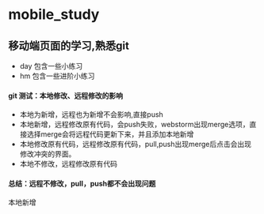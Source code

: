 # mobile_study
## 移动端页面的学习,熟悉git
- day 包含一些小练习
- hm 包含一些进阶小练习
#### git 测试：本地修改、远程修改的影响
- 本地为新增，远程也为新增不会影响,直接push
- 本地新增，远程修改原有代码，会push失败，webstorm出现merge选项，直接选择merge会将远程代码更新下来，并且添加本地新增
- 本地修改原有代码，远程修改原有代码，pull,push出现merge后点击会出现修改冲突的界面。
- 本地不修改，远程修改原有代码
#### 总结：远程不修改，pull，push都不会出现问题
本地新增